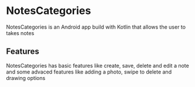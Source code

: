# NotesCategories

NotesCategories is an Android app build with Kotlin that allows the user to takes notes

## Features

NotesCategories has basic features like create, save, delete and edit a note and some advaced features like adding a photo, swipe to delete and drawing options
